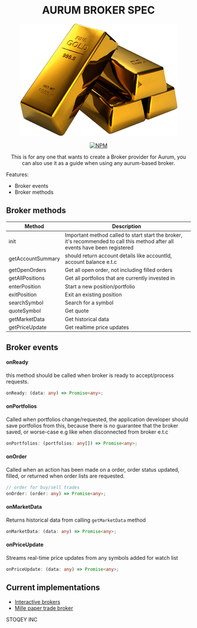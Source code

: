 <h1 align="center">AURUM BROKER SPEC</h1>

<p align="center">
<img src="./docs/gold_.png"></img>
</p>

<p align="center">
<a href="https://www.npmjs.com/package/@stoqey/aurum-broker-spec">
<img alt="NPM" src="https://img.shields.io/npm/dt/@stoqey/aurum-broker-spec.svg"></img>
</a>

</p>

 


<p align="center">
This is for any one that wants to create a Broker provider for Aurum, you can also use it as a guide when using any aurum-based broker.
</p>

Features:
- Broker events
- Broker methods

## Broker methods

| Method            | Description                                                                                                                   |
| ----------------- | ----------------------------------------------------------------------------------------------------------------------------- |
| init              | Important method called to start start the broker, it's recommended to call this method after all events have been registered |
| getAccountSummary | should return account details like accountId, account balance e.t.c                                                           |
| getOpenOrders     | Get all open order, not including  filled orders                                                                              |
| getAllPositions   | Get all portfolios that are currently invested in                                                                             |
| enterPosition     | Start a new position/portfolio                                                                                                |
| exitPosition      | Exit an existing position                                                                                                     |
| searchSymbol      | Search for a symbol                                                                                                           |
| quoteSymbol       | Get quote                                                                                                                     |
| getMarketData     | Get historical data                                                                                                           |
| getPriceUpdate    | Get realtime price updates                                                                                                    |

## Broker events

#### **onReady** 
this method should be called when broker is ready to accept/process requests.

```ts
onReady: (data: any) => Promise<any>;
```

#### onPortfolios
Called when portfolios change/requested, the application developer should save portfolios from this, because there is no guarantee that the broker saved, or worse-case e.g like when disconnected from broker e.t.c
```ts
onPortfolios: (portfolios: any[]) => Promise<any>;
```

#### onOrder
Called when an action has been made on a order, order status  updated, filled, or returned when order lists are requested.

```ts
// order for buy/sell trades
onOrder: (order: any) => Promise<any>;
```

#### onMarketData
Returns historical data from calling `getMarketData` method
```ts
onMarketData: (data: any) => Promise<any>;
```   

#### onPriceUpdate
Streams real-time price updates from any symbols added for watch list
```ts
onPriceUpdate: (data: any) => Promise<any>;
``` 


## Current implementations
- [Interactive brokers]()
- [Mille paper trade broker]()



STOQEY INC